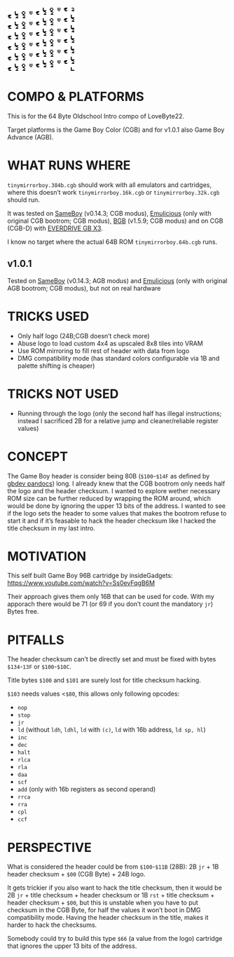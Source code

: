 ![](./tinymirrorboy.png)

COMPO & PLATFORMS
=================
This is for the 64 Byte Oldschool Intro compo of LoveByte22.

Target platforms is the Game Boy Color (CGB) and for v1.0.1 also Game Boy Advance (AGB).


WHAT RUNS WHERE
===============
`tinymirrorboy.384b.cgb` should work with all emulators and cartridges, where this doesn’t work `tinymirrorboy.16k.cgb` or `tinymirrorboy.32k.cgb` should run.

It was tested on [SameBoy][] (v0.14.3; CGB modus), [Emulicious][] (only with original CGB bootrom; CGB modus), [BGB][] (v1.5.9; CGB modus) and on CGB (CGB-D) with [EVERDRIVE GB X3][edgbx3].

I know no target where the actual 64B ROM `tinymirrorboy.64b.cgb` runs.


v1.0.1
------
Tested on [SameBoy][] (v0.14.3; AGB modus) and [Emulicious][] (only with original AGB bootrom; CGB modus), but not on real hardware


TRICKS USED
===========
* Only half logo (24B;CGB doesn’t check more)
* Abuse logo to load custom 4x4 as upscaled 8x8 tiles into VRAM
* Use ROM mirroring to fill rest of header with data from logo
* DMG compatibility mode (has standard colors configurable via 1B and palette shifting is cheaper)

TRICKS NOT USED
===============
* Running through the logo (only the second half has illegal instructions; instead I sacrificed 2B for a relative jump and cleaner/reliable register values)

CONCEPT
=======
The Game Boy header is consider being 80B (`$100`-`$14F` as defined by [gbdev pandocs][doc]) long. I already knew that the CGB bootrom only needs half the logo and the header checksum. I wanted to explore wether necessary ROM size can be further reduced by wrapping the ROM around, which would be done by ignoring the upper 13 bits of the address. I wanted to see if the logo sets the header to some values that makes the bootrom refuse to start it and if it’s feasable to hack the header checksum like I hacked the title checksum in my last intro.

MOTIVATION
==========
This self built Game Boy 96B cartridge by insideGadgets: https://www.youtube.com/watch?v=Ss0evFqgB6M

Their approach gives them only 16B that can be used for code. With my apporach there would be 71 (or 69 if you don’t count the mandatory `jr`) Bytes free.

PITFALLS
========
The header checksum can’t be directly set and must be fixed with bytes `$134`-`13F` or `$100`-`$10C`.

Title bytes `$100` and `$101` are surely lost for title checksum hacking.

`$103` needs values <`$80`, this allows only following opcodes:
* `nop`
* `stop`
* `jr`
* `ld` (without `ldh`, `ldhl`, `ld` with `(c)`, `ld` with 16b address, `ld sp, hl`)
* `inc`
* `dec`
* `halt`
* `rlca`
* `rla`
* `daa`
* `scf`
* `add` (only with 16b registers as second operand)
* `rrca`
* `rra`
* `cpl`
* `ccf`

PERSPECTIVE 
===========
What is considered the header could be from `$100`-`$11B` (28B): 2B `jr` + 1B header checksum + `$00` (CGB Byte) + 24B logo.

It gets trickier if you also want to hack the title checksum, then it would be 2B `jr` + title checksum + header checksum or 1B `rst` + title checksum + header checksum + `$00`, but this is unstable when you have to put checksum in the CGB Byte, for half the values it won’t boot in DMG compatibility mode. Having the header checksum in the title, makes it harder to hack the checksums.

Somebody could try to build this type `$66` (a value from the logo) cartridge that ignores the upper 13 bits of the address.


[SameBoy]: https://sameboy.github.io/
[Emulicious]: https://emulicious.net/
[BGB]: https://bgb.bircd.org/
[edgbx3]: https://everdrive.me/cartridges/edgbx3.html
[doc]: https://gbdev.io/pandocs/#the-cartridge-header